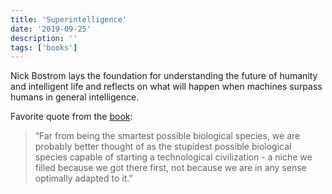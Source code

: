 ```yaml
---
title: 'Superintelligence'
date: '2019-09-25'
description: ''
tags: ['books']
---
```


Nick Bostrom lays the foundation for understanding the future of humanity and intelligent life and reflects on what will happen when machines surpass humans in general intelligence.

Favorite quote from the [book](https://amzn.eu/hFR3ZL1):

> “Far from being the smartest possible biological species, we are probably better thought of as the stupidest possible biological species capable of starting a technological civilization - a niche we filled because we got there first, not because we are in any sense optimally adapted to it.”
